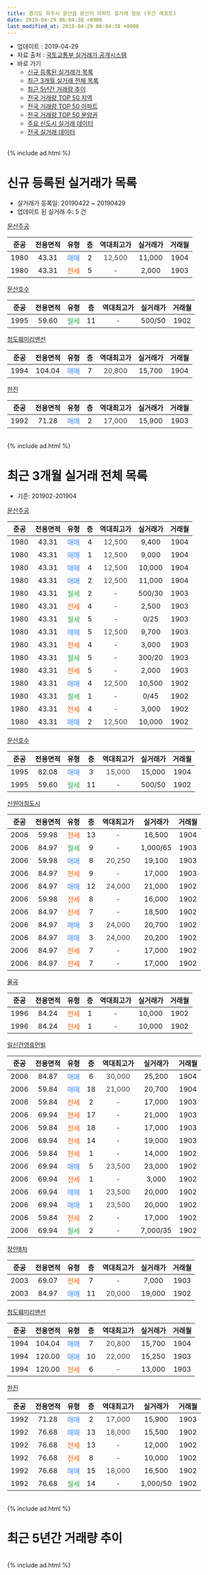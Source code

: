 ```yaml
---
title: 경기도 파주시 문산읍 문산리 아파트 실거래 정보 (주간 레포트)
date: 2019-04-29 06:04:38 +0900
last_modified_at: 2019-04-29 06:04:38 +0900
---
```


* 업데이트 : 2019-04-29
* 자료 출처 : [국토교통부 실거래가 공개시스템](http://rt.molit.go.kr)
* 바로 가기
    * [신규 등록된 실거래가 목록](#신규-등록된-실거래가-목록)
    * [최근 3개월 실거래 전체 목록](#최근-3개월-실거래-전체-목록)
    * [최근 5년간 거래량 추이](#최근-5년간-거래량-추이)
    * [전국 거래량 TOP 50 지역](https://inasie.github.io/apt-trade-info/최근-3개월-전국에서-가장-거래가-많이-발생한-지역)
    * [전국 거래량 TOP 50 아파트](https://inasie.github.io/apt-trade-info/최근-3개월-전국에서-가장-거래가-많이-발생한-아파트)
    * [전국 거래량 TOP 50 분양권](https://inasie.github.io/apt-trade-info/최근-3개월-전국에서-가장-거래가-많이-발생한-분양권)
    * [주요 신도시 실거래 데이터](https://inasie.github.io/apt-trade-info/주요-신도시)
    * [전국 실거래 데이터](https://inasie.github.io/apt-trade-info/전국)
<br>
{% include ad.html %}
<br>

# 신규 등록된 실거래가 목록
* 실거래가 등록일: 20190422 ~ 20190429
* 업데이트 된 실거래 수: 5 건


[문산주공](https://search.naver.com/search.naver?query=%EA%B2%BD%EA%B8%B0%EB%8F%84+%ED%8C%8C%EC%A3%BC%EC%8B%9C+%EB%AC%B8%EC%82%B0%EC%9D%8D+%EB%AC%B8%EC%82%B0%EB%A6%AC+%EB%AC%B8%EC%82%B0%EC%A3%BC%EA%B3%B5)

|준공|전용면적|유형|층|역대최고가|실거래가|거래월|
|:---:|:---:|:---:|:---:|:---:|:---:|:---:|
|1980|43.31|<span style="color:#4285f3">매매</span>|2|<span style="color:#444444">12,500</span>|11,000|1904|
|1980|43.31|<span style="color:#ff5a00">전세</span>|5|<span style="color:#444444">-</span>|2,000|1903|

[문산호수](https://search.naver.com/search.naver?query=%EA%B2%BD%EA%B8%B0%EB%8F%84+%ED%8C%8C%EC%A3%BC%EC%8B%9C+%EB%AC%B8%EC%82%B0%EC%9D%8D+%EB%AC%B8%EC%82%B0%EB%A6%AC+%EB%AC%B8%EC%82%B0%ED%98%B8%EC%88%98)

|준공|전용면적|유형|층|역대최고가|실거래가|거래월|
|:---:|:---:|:---:|:---:|:---:|:---:|:---:|
|1995|59.60|<span style="color:#34a853">월세</span>|11|<span style="color:#444444">-</span>|500/50|1902|

[청도훼미리맨션](https://search.naver.com/search.naver?query=%EA%B2%BD%EA%B8%B0%EB%8F%84+%ED%8C%8C%EC%A3%BC%EC%8B%9C+%EB%AC%B8%EC%82%B0%EC%9D%8D+%EB%AC%B8%EC%82%B0%EB%A6%AC+%EC%B2%AD%EB%8F%84%ED%9B%BC%EB%AF%B8%EB%A6%AC%EB%A7%A8%EC%85%98)

|준공|전용면적|유형|층|역대최고가|실거래가|거래월|
|:---:|:---:|:---:|:---:|:---:|:---:|:---:|
|1994|104.04|<span style="color:#4285f3">매매</span>|7|<span style="color:#444444">20,800</span>|15,700|1904|

[한진](https://search.naver.com/search.naver?query=%EA%B2%BD%EA%B8%B0%EB%8F%84+%ED%8C%8C%EC%A3%BC%EC%8B%9C+%EB%AC%B8%EC%82%B0%EC%9D%8D+%EB%AC%B8%EC%82%B0%EB%A6%AC+%ED%95%9C%EC%A7%84)

|준공|전용면적|유형|층|역대최고가|실거래가|거래월|
|:---:|:---:|:---:|:---:|:---:|:---:|:---:|
|1992|71.28|<span style="color:#4285f3">매매</span>|2|<span style="color:#444444">17,000</span>|15,900|1903|


<br>
{% include ad.html %}
<br>

# 최근 3개월 실거래 전체 목록
* 기준: 201902-201904


[문산주공](https://search.naver.com/search.naver?query=%EA%B2%BD%EA%B8%B0%EB%8F%84+%ED%8C%8C%EC%A3%BC%EC%8B%9C+%EB%AC%B8%EC%82%B0%EC%9D%8D+%EB%AC%B8%EC%82%B0%EB%A6%AC+%EB%AC%B8%EC%82%B0%EC%A3%BC%EA%B3%B5)

|준공|전용면적|유형|층|역대최고가|실거래가|거래월|
|:---:|:---:|:---:|:---:|:---:|:---:|:---:|
|1980|43.31|<span style="color:#4285f3">매매</span>|4|<span style="color:#444444">12,500</span>|9,400|1904|
|1980|43.31|<span style="color:#4285f3">매매</span>|1|<span style="color:#444444">12,500</span>|9,000|1904|
|1980|43.31|<span style="color:#4285f3">매매</span>|4|<span style="color:#444444">12,500</span>|10,000|1904|
|1980|43.31|<span style="color:#4285f3">매매</span>|2|<span style="color:#444444">12,500</span>|11,000|1904|
|1980|43.31|<span style="color:#34a853">월세</span>|2|<span style="color:#444444">-</span>|500/30|1903|
|1980|43.31|<span style="color:#ff5a00">전세</span>|4|<span style="color:#444444">-</span>|2,500|1903|
|1980|43.31|<span style="color:#34a853">월세</span>|5|<span style="color:#444444">-</span>|0/25|1903|
|1980|43.31|<span style="color:#4285f3">매매</span>|5|<span style="color:#444444">12,500</span>|9,700|1903|
|1980|43.31|<span style="color:#ff5a00">전세</span>|4|<span style="color:#444444">-</span>|3,000|1903|
|1980|43.31|<span style="color:#34a853">월세</span>|5|<span style="color:#444444">-</span>|300/20|1903|
|1980|43.31|<span style="color:#ff5a00">전세</span>|5|<span style="color:#444444">-</span>|2,000|1903|
|1980|43.31|<span style="color:#4285f3">매매</span>|4|<span style="color:#444444">12,500</span>|10,500|1902|
|1980|43.31|<span style="color:#34a853">월세</span>|1|<span style="color:#444444">-</span>|0/45|1902|
|1980|43.31|<span style="color:#ff5a00">전세</span>|4|<span style="color:#444444">-</span>|3,000|1902|
|1980|43.31|<span style="color:#4285f3">매매</span>|2|<span style="color:#444444">12,500</span>|10,000|1902|

[문산호수](https://search.naver.com/search.naver?query=%EA%B2%BD%EA%B8%B0%EB%8F%84+%ED%8C%8C%EC%A3%BC%EC%8B%9C+%EB%AC%B8%EC%82%B0%EC%9D%8D+%EB%AC%B8%EC%82%B0%EB%A6%AC+%EB%AC%B8%EC%82%B0%ED%98%B8%EC%88%98)

|준공|전용면적|유형|층|역대최고가|실거래가|거래월|
|:---:|:---:|:---:|:---:|:---:|:---:|:---:|
|1995|82.08|<span style="color:#4285f3">매매</span>|3|<span style="color:#444444">15,000</span>|15,000|1904|
|1995|59.60|<span style="color:#34a853">월세</span>|11|<span style="color:#444444">-</span>|500/50|1902|

[신원아침도시](https://search.naver.com/search.naver?query=%EA%B2%BD%EA%B8%B0%EB%8F%84+%ED%8C%8C%EC%A3%BC%EC%8B%9C+%EB%AC%B8%EC%82%B0%EC%9D%8D+%EB%AC%B8%EC%82%B0%EB%A6%AC+%EC%8B%A0%EC%9B%90%EC%95%84%EC%B9%A8%EB%8F%84%EC%8B%9C)

|준공|전용면적|유형|층|역대최고가|실거래가|거래월|
|:---:|:---:|:---:|:---:|:---:|:---:|:---:|
|2006|59.98|<span style="color:#ff5a00">전세</span>|13|<span style="color:#444444">-</span>|16,500|1904|
|2006|84.97|<span style="color:#34a853">월세</span>|9|<span style="color:#444444">-</span>|1,000/65|1903|
|2006|59.98|<span style="color:#4285f3">매매</span>|8|<span style="color:#444444">20,250</span>|19,100|1903|
|2006|84.97|<span style="color:#ff5a00">전세</span>|9|<span style="color:#444444">-</span>|17,000|1903|
|2006|84.97|<span style="color:#4285f3">매매</span>|12|<span style="color:#444444">24,000</span>|21,000|1902|
|2006|59.98|<span style="color:#ff5a00">전세</span>|8|<span style="color:#444444">-</span>|16,000|1902|
|2006|84.97|<span style="color:#ff5a00">전세</span>|7|<span style="color:#444444">-</span>|18,500|1902|
|2006|84.97|<span style="color:#4285f3">매매</span>|3|<span style="color:#444444">24,000</span>|20,700|1902|
|2006|84.97|<span style="color:#4285f3">매매</span>|3|<span style="color:#444444">24,000</span>|20,200|1902|
|2006|84.97|<span style="color:#ff5a00">전세</span>|7|<span style="color:#444444">-</span>|17,000|1902|
|2006|84.97|<span style="color:#ff5a00">전세</span>|7|<span style="color:#444444">-</span>|17,000|1902|

[율곡](https://search.naver.com/search.naver?query=%EA%B2%BD%EA%B8%B0%EB%8F%84+%ED%8C%8C%EC%A3%BC%EC%8B%9C+%EB%AC%B8%EC%82%B0%EC%9D%8D+%EB%AC%B8%EC%82%B0%EB%A6%AC+%EC%9C%A8%EA%B3%A1)

|준공|전용면적|유형|층|역대최고가|실거래가|거래월|
|:---:|:---:|:---:|:---:|:---:|:---:|:---:|
|1996|84.24|<span style="color:#ff5a00">전세</span>|1|<span style="color:#444444">-</span>|10,000|1902|
|1996|84.24|<span style="color:#ff5a00">전세</span>|1|<span style="color:#444444">-</span>|10,000|1902|

[일신건영휴먼빌](https://search.naver.com/search.naver?query=%EA%B2%BD%EA%B8%B0%EB%8F%84+%ED%8C%8C%EC%A3%BC%EC%8B%9C+%EB%AC%B8%EC%82%B0%EC%9D%8D+%EB%AC%B8%EC%82%B0%EB%A6%AC+%EC%9D%BC%EC%8B%A0%EA%B1%B4%EC%98%81%ED%9C%B4%EB%A8%BC%EB%B9%8C)

|준공|전용면적|유형|층|역대최고가|실거래가|거래월|
|:---:|:---:|:---:|:---:|:---:|:---:|:---:|
|2006|84.87|<span style="color:#4285f3">매매</span>|6|<span style="color:#444444">30,000</span>|25,200|1904|
|2006|59.84|<span style="color:#4285f3">매매</span>|18|<span style="color:#444444">21,000</span>|20,700|1904|
|2006|59.84|<span style="color:#ff5a00">전세</span>|2|<span style="color:#444444">-</span>|17,000|1903|
|2006|69.94|<span style="color:#ff5a00">전세</span>|17|<span style="color:#444444">-</span>|21,000|1903|
|2006|59.84|<span style="color:#ff5a00">전세</span>|18|<span style="color:#444444">-</span>|17,000|1903|
|2006|69.94|<span style="color:#ff5a00">전세</span>|14|<span style="color:#444444">-</span>|19,000|1903|
|2006|59.84|<span style="color:#ff5a00">전세</span>|1|<span style="color:#444444">-</span>|14,000|1902|
|2006|69.94|<span style="color:#4285f3">매매</span>|5|<span style="color:#444444">23,500</span>|23,000|1902|
|2006|69.94|<span style="color:#ff5a00">전세</span>|1|<span style="color:#444444">-</span>|3,000|1902|
|2006|69.94|<span style="color:#4285f3">매매</span>|1|<span style="color:#444444">23,500</span>|20,000|1902|
|2006|69.94|<span style="color:#4285f3">매매</span>|1|<span style="color:#444444">23,500</span>|20,000|1902|
|2006|59.84|<span style="color:#ff5a00">전세</span>|2|<span style="color:#444444">-</span>|17,000|1902|
|2006|69.94|<span style="color:#34a853">월세</span>|2|<span style="color:#444444">-</span>|7,000/35|1902|


<script async src="//pagead2.googlesyndication.com/pagead/js/adsbygoogle.js"></script>
<!-- 기본 -->
<ins class="adsbygoogle"
     style="display:block"
     data-ad-client="ca-pub-2446590836940007"
     data-ad-slot="1659523306"
     data-ad-format="auto"
     data-full-width-responsive="true"></ins>
<script>
(adsbygoogle = window.adsbygoogle || []).push({});
</script>


[장안8차](https://search.naver.com/search.naver?query=%EA%B2%BD%EA%B8%B0%EB%8F%84+%ED%8C%8C%EC%A3%BC%EC%8B%9C+%EB%AC%B8%EC%82%B0%EC%9D%8D+%EB%AC%B8%EC%82%B0%EB%A6%AC+%EC%9E%A5%EC%95%888%EC%B0%A8)

|준공|전용면적|유형|층|역대최고가|실거래가|거래월|
|:---:|:---:|:---:|:---:|:---:|:---:|:---:|
|2003|69.07|<span style="color:#ff5a00">전세</span>|7|<span style="color:#444444">-</span>|7,000|1903|
|2003|84.97|<span style="color:#4285f3">매매</span>|11|<span style="color:#444444">20,000</span>|19,000|1902|

[청도훼미리맨션](https://search.naver.com/search.naver?query=%EA%B2%BD%EA%B8%B0%EB%8F%84+%ED%8C%8C%EC%A3%BC%EC%8B%9C+%EB%AC%B8%EC%82%B0%EC%9D%8D+%EB%AC%B8%EC%82%B0%EB%A6%AC+%EC%B2%AD%EB%8F%84%ED%9B%BC%EB%AF%B8%EB%A6%AC%EB%A7%A8%EC%85%98)

|준공|전용면적|유형|층|역대최고가|실거래가|거래월|
|:---:|:---:|:---:|:---:|:---:|:---:|:---:|
|1994|104.04|<span style="color:#4285f3">매매</span>|7|<span style="color:#444444">20,800</span>|15,700|1904|
|1994|120.00|<span style="color:#4285f3">매매</span>|10|<span style="color:#444444">22,000</span>|15,250|1903|
|1994|120.00|<span style="color:#ff5a00">전세</span>|6|<span style="color:#444444">-</span>|13,000|1903|

[한진](https://search.naver.com/search.naver?query=%EA%B2%BD%EA%B8%B0%EB%8F%84+%ED%8C%8C%EC%A3%BC%EC%8B%9C+%EB%AC%B8%EC%82%B0%EC%9D%8D+%EB%AC%B8%EC%82%B0%EB%A6%AC+%ED%95%9C%EC%A7%84)

|준공|전용면적|유형|층|역대최고가|실거래가|거래월|
|:---:|:---:|:---:|:---:|:---:|:---:|:---:|
|1992|71.28|<span style="color:#4285f3">매매</span>|2|<span style="color:#444444">17,000</span>|15,900|1903|
|1992|76.68|<span style="color:#4285f3">매매</span>|13|<span style="color:#444444">18,000</span>|15,500|1902|
|1992|76.68|<span style="color:#ff5a00">전세</span>|13|<span style="color:#444444">-</span>|12,000|1902|
|1992|76.68|<span style="color:#ff5a00">전세</span>|8|<span style="color:#444444">-</span>|10,000|1902|
|1992|76.68|<span style="color:#4285f3">매매</span>|15|<span style="color:#444444">18,000</span>|16,500|1902|
|1992|76.68|<span style="color:#34a853">월세</span>|14|<span style="color:#444444">-</span>|1,000/50|1902|


<br>
{% include ad.html %}
<br>

# 최근 5년간 거래량 추이


<div style="width:100%;">
    <canvas id="deal_progress" height="200"></canvas>
</div>

<script>
new Chart(document.getElementById("deal_progress"), {
    type: 'line',
    data: {
        labels: ['201404','201405','201406','201407','201408','201409','201410','201411','201412','201501','201502','201503','201504','201505','201506','201507','201508','201509','201510','201511','201512','201601','201602','201603','201604','201605','201606','201607','201608','201609','201610','201611','201612','201701','201702','201703','201704','201705','201706','201707','201708','201709','201710','201711','201712','201801','201802','201803','201804','201805','201806','201807','201808','201809','201810','201811','201812','201901','201902','201903','201904'],
        datasets: [{
            label: '매매',
            pointRadius: 1,
            data: [13, 5, 14, 20, 12, 14, 26, 10, 11, 12, 10, 19, 26, 18, 25, 16, 15, 21, 25, 13, 14, 17, 16, 19, 17, 21, 32, 30, 25, 13, 29, 12, 17, 8, 22, 13, 26, 26, 18, 19, 20, 13, 18, 13, 8, 14, 13, 18, 12, 29, 15, 12, 9, 8, 17, 6, 9, 8, 11, 4, 8],
            borderColor: "rgba(255, 201, 14, 1)",
            backgroundColor: "rgba(255, 201, 14, 0.5)",
            fill: false,
            lineTension: 0
        },{
            label: '전월세',
            pointRadius: 1,
            data: [15, 13, 14, 17, 25, 10, 32, 17, 13, 16, 15, 19, 21, 15, 14, 14, 13, 11, 18, 15, 9, 12, 13, 13, 17, 14, 14, 12, 22, 16, 19, 17, 12, 7, 12, 17, 15, 20, 8, 16, 8, 11, 13, 9, 7, 7, 12, 12, 8, 8, 16, 13, 10, 10, 8, 9, 6, 16, 16, 14, 1],
            borderColor: "rgba(0, 141, 185, 1)",
            backgroundColor: "rgba(0, 141, 185, 0.5)",
            fill: false,
            lineTension: 0
        }
        ]
    },
    options: {
        responsive: true,
        title: {
            display: false
        },
        tooltips: {
            mode: 'index',
            intersect: false
        },
        hover: {
            mode: 'nearest',
            intersect: true
        },
        scales: {
            xAxes: [{
                display: true,
                scaleLabel: {
                    display: true,
                    labelString: '년/월'
                }
            }],
            yAxes: [{
                display: true,
                ticks: {
                    suggestedMin: 0,
                },
                scaleLabel: {
                    display: true,
                    labelString: '실거래 수'
                }
            }]
        }
    }
});

</script>


<br>
{% include ad.html %}
<br>

